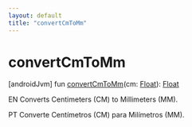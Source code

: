 ```yaml
---
layout: default
title: "convertCmToMm"
---
```


# convertCmToMm

[androidJvm]
fun [convertCmToMm](convert-cm-to-mm.md)(cm: [Float](https://kotlinlang.org/api/core/kotlin-stdlib/kotlin/-float/index.html)): [Float](https://kotlinlang.org/api/core/kotlin-stdlib/kotlin/-float/index.html)

EN Converts Centimeters (CM) to Millimeters (MM).

PT Converte Centímetros (CM) para Milímetros (MM).